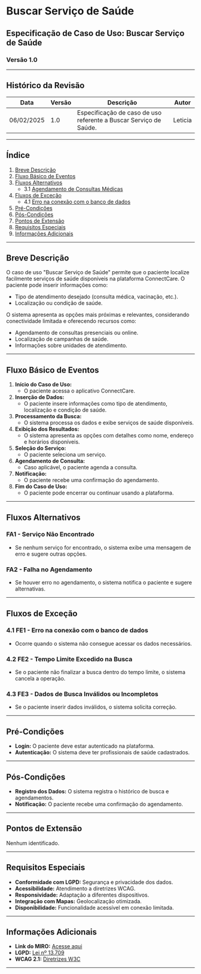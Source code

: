 # Buscar Serviço de Saúde
## Especificação de Caso de Uso: Buscar Serviço de Saúde

### Versão 1.0

---

## Histórico da Revisão

| Data       | Versão | Descrição                                              | Autor   |
|------------|--------|------------------------------------------------------|---------|
| 06/02/2025 | 1.0    | Especificação de caso de uso referente a Buscar Serviço de Saúde. | Leticia |

---

## Índice

1. [Breve Descrição](#breve-descrição)
2. [Fluxo Básico de Eventos](#fluxo-básico-de-eventos)
3. [Fluxos Alternativos](#fluxos-alternativos)
    - 3.1 [Agendamento de Consultas Médicas](#agendamento-de-consultas-médicas)
4. [Fluxos de Exceção](#fluxos-de-exceção)
    - 4.1 [Erro na conexão com o banco de dados](#erro-na-conexão-com-o-banco-de-dados)
5. [Pré-Condições](#pré-condições)
6. [Pós-Condições](#pós-condições)
7. [Pontos de Extensão](#pontos-de-extensão)
8. [Requisitos Especiais](#requisitos-especiais)
9. [Informações Adicionais](#informações-adicionais)

---

## Breve Descrição

O caso de uso "Buscar Serviço de Saúde" permite que o paciente localize facilmente serviços de saúde disponíveis na plataforma ConnectCare. O paciente pode inserir informações como:
- Tipo de atendimento desejado (consulta médica, vacinação, etc.).
- Localização ou condição de saúde.

O sistema apresenta as opções mais próximas e relevantes, considerando conectividade limitada e oferecendo recursos como:
- Agendamento de consultas presenciais ou online.
- Localização de campanhas de saúde.
- Informações sobre unidades de atendimento.

---

## Fluxo Básico de Eventos

1. **Início do Caso de Uso:**
    - O paciente acessa o aplicativo ConnectCare.
2. **Inserção de Dados:**
    - O paciente insere informações como tipo de atendimento, localização e condição de saúde.
3. **Processamento da Busca:**
    - O sistema processa os dados e exibe serviços de saúde disponíveis.
4. **Exibição dos Resultados:**
    - O sistema apresenta as opções com detalhes como nome, endereço e horários disponíveis.
5. **Seleção do Serviço:**
    - O paciente seleciona um serviço.
6. **Agendamento de Consulta:**
    - Caso aplicável, o paciente agenda a consulta.
7. **Notificação:**
    - O paciente recebe uma confirmação do agendamento.
8. **Fim do Caso de Uso:**
    - O paciente pode encerrar ou continuar usando a plataforma.

---

## Fluxos Alternativos

### FA1 - Serviço Não Encontrado
- Se nenhum serviço for encontrado, o sistema exibe uma mensagem de erro e sugere outras opções.

### FA2 - Falha no Agendamento
- Se houver erro no agendamento, o sistema notifica o paciente e sugere alternativas.

---

## Fluxos de Exceção

### 4.1 FE1 - Erro na conexão com o banco de dados
- Ocorre quando o sistema não consegue acessar os dados necessários.

### 4.2 FE2 - Tempo Limite Excedido na Busca
- Se o paciente não finalizar a busca dentro do tempo limite, o sistema cancela a operação.

### 4.3 FE3 - Dados de Busca Inválidos ou Incompletos
- Se o paciente inserir dados inválidos, o sistema solicita correção.

---

## Pré-Condições

- **Login:** O paciente deve estar autenticado na plataforma.
- **Autenticação:** O sistema deve ter profissionais de saúde cadastrados.

---

## Pós-Condições

- **Registro dos Dados:** O sistema registra o histórico de busca e agendamentos.
- **Notificação:** O paciente recebe uma confirmação do agendamento.

---

## Pontos de Extensão

Nenhum identificado.

---

## Requisitos Especiais

- **Conformidade com LGPD:** Segurança e privacidade dos dados.
- **Acessibilidade:** Atendimento a diretrizes WCAG.
- **Responsividade:** Adaptação a diferentes dispositivos.
- **Integração com Mapas:** Geolocalização otimizada.
- **Disponibilidade:** Funcionalidade acessível em conexão limitada.

---

## Informações Adicionais

- **Link do MIRO:** [Acesse aqui](https://miro.com/welcomeonboard/RC9ZTTNJZlNYRGZxbjZzUFNwZ09TTi96VGZUUWdvTi94ZTFRdXBEWUR4RU0vTCtKTVR1V2hIRno0YWZtdEc5ME5JajE4bkFUUFd3WWFSOFo5TisvNm9XVmRPeG9HQVRuOFBLRFNtbGhnOUJ6WC8xbUtjb1hHRmFUZ2dEdEJWZ0Z0R2lncW1vRmFBVnlLcVJzTmdFdlNRPT0hdjE=)
- **LGPD:** [Lei nº 13.709](https://www.planalto.gov.br/ccivil_03/_ato2015-2018/2018/lei/l13709.htm)
- **WCAG 2.1:** [Diretrizes W3C](https://www.w3.org/TR/WCAG21/)

---
